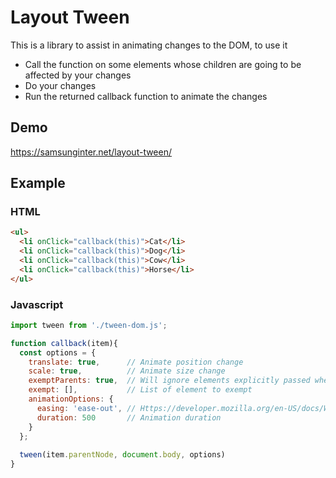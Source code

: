 # Layout Tween

This is a library to assist in animating changes to the DOM, to use it

* Call the function on some elements whose children are going to be affected by your changes
* Do your changes
* Run the returned callback function to animate the changes

## Demo

https://samsunginter.net/layout-tween/

## Example

### HTML
```html
<ul>
  <li onClick="callback(this)">Cat</li>
  <li onClick="callback(this)">Dog</li>
  <li onClick="callback(this)">Cow</li>
  <li onClick="callback(this)">Horse</li>
</ul>
```

### Javascript
```Javascript
import tween from './tween-dom.js';

function callback(item){
  const options = {
    translate: true,      // Animate position change
    scale: true,          // Animate size change
    exemptParents: true,  // Will ignore elements explicitly passed when they are matched as a child of another element.
    exempt: [],           // List of element to exempt 
    animationOptions: {
      easing: 'ease-out', // Https://developer.mozilla.org/en-US/docs/Web/API/Element/animate#Parameters
      duration: 500       // Animation duration
    }
  };
  
  tween(item.parentNode, document.body, options)
}

```
